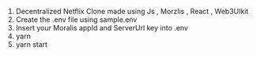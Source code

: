 
1) Decentralized Netflix Clone  made using Js , Morzlis , React , Web3UIkit
2) Create the .env file using sample.env
3) Insert your Moralis appId and ServerUrl key into .env
4) yarn 
5) yarn start
